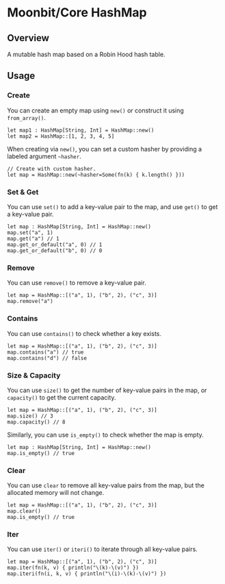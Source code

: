 # Moonbit/Core HashMap

## Overview

A mutable hash map based on a Robin Hood hash table.

## Usage

### Create

You can create an empty map using `new()` or construct it using `from_array()`.

```moonbit
let map1 : HashMap[String, Int] = HashMap::new()
let map2 = HashMap::[1, 2, 3, 4, 5]
```

When creating via `new()`, you can set a custom hasher by providing a labeled argument `~hasher`. 

```moonbit
// Create with custom hasher.
let map = HashMap::new(~hasher=Some(fn(k) { k.length() }))
```

### Set & Get

You can use `set()` to add a key-value pair to the map, and use `get()` to get a key-value pair.

```moonbit
let map : HashMap[String, Int] = HashMap::new()
map.set("a", 1)
map.get("a") // 1
map.get_or_default("a", 0) // 1
map.get_or_default("b", 0) // 0
```

### Remove

You can use `remove()` to remove a key-value pair.

```moonbit
let map = HashMap::[("a", 1), ("b", 2), ("c", 3)]
map.remove("a")
```

### Contains

You can use `contains()` to check whether a key exists.

```moonbit
let map = HashMap::[("a", 1), ("b", 2), ("c", 3)]
map.contains("a") // true
map.contains("d") // false
```

### Size & Capacity

You can use `size()` to get the number of key-value pairs in the map, or `capacity()` to get the current capacity.

```moonbit
let map = HashMap::[("a", 1), ("b", 2), ("c", 3)]
map.size() // 3
map.capacity() // 8
```

Similarly, you can use `is_empty()` to check whether the map is empty.

```moonbit
let map : HashMap[String, Int] = HashMap::new()
map.is_empty() // true
```

### Clear

You can use `clear` to remove all key-value pairs from the map, but the allocated memory will not change.

```moonbit
let map = HashMap::[("a", 1), ("b", 2), ("c", 3)]
map.clear()
map.is_empty() // true
```

### Iter

You can use `iter()` or `iteri()` to iterate through all key-value pairs.

```moonbit
let map = HashMap::[("a", 1), ("b", 2), ("c", 3)]
map.iter(fn(k, v) { println("\(k)-\(v)") })
map.iteri(fn(i, k, v) { println("\(i)-\(k)-\(v)") })
```
